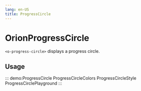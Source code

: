 ```yaml
---
lang: en-US
title: ProgressCircle
---
```


# OrionProgressCircle

`<o-progress-circle>` displays a progress circle.

## Usage

::: demo:ProgressCircle
ProgressCircleColors
ProgressCircleStyle
ProgressCirclePlayground
:::


<attribute-table/>
